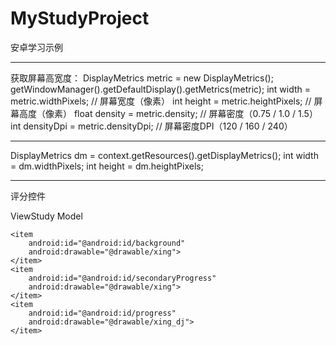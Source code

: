 # MyStudyProject
安卓学习示例

---
获取屏幕高宽度：
DisplayMetrics metric = new DisplayMetrics();
getWindowManager().getDefaultDisplay().getMetrics(metric);
int width = metric.widthPixels;     // 屏幕宽度（像素）
int height = metric.heightPixels;   // 屏幕高度（像素）
float density = metric.density;      // 屏幕密度（0.75 / 1.0 / 1.5）
int densityDpi = metric.densityDpi;  // 屏幕密度DPI（120 / 160 / 240）

---
DisplayMetrics dm = context.getResources().getDisplayMetrics();
int width = dm.widthPixels;
int height = dm.heightPixels;


---
评分控件
<RatingBar
   android:id="@+id/rating_bar"
   style="?android:attr/ratingBarStyleSmall"
   android:layout_width="wrap_content"
   android:layout_height="wrap_content"
   android:layout_marginTop="3dp"
   android:isIndicator="true"
   android:numStars="5"
   android:progressDrawable="@drawable/score_rating_sel" /> <br>

ViewStudy Model
<?xml version="1.0" encoding="UTF-8"?>
<layer-list xmlns:android="http://schemas.android.com/apk/res/android" >

    <item
        android:id="@android:id/background"
        android:drawable="@drawable/xing">
    </item>
    <item
        android:id="@android:id/secondaryProgress"
        android:drawable="@drawable/xing">
    </item>
    <item
        android:id="@android:id/progress"
        android:drawable="@drawable/xing_dj">
    </item>

</layer-list>